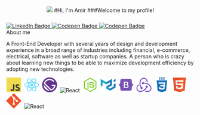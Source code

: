 

<div id="header" style="margin: 50px 0 25px;text-align: center;">
  <img src="https://media.giphy.com/media/gjrYDwbjnK8x36xZIO/giphy.gif" width="200"/>
  #Hi, I'm Amir
  ###Welcome to my profile!
</div>

<div id="badges">
    <a href="your-linkedin-URL">
        <img src="https://img.shields.io/badge/LinkedIn-blue?style=for-the-badge&logo=linkedin&logoColor=white" alt="LinkedIn Badge"/>
    </a>
    <a href="your-codepen-URL">
        <img src="https://img.shields.io/badge/Codepen-white?style=for-the-badge&logo=codepen&logoColor=black" alt="Codepen Badge"/>
    </a>
    <a href="your-twitter-URL">
        <img src="https://img.shields.io/badge/Dribbble-ea4c89?style=for-the-badge&logo=dribbble&logoColor=white" alt="Codepen Badge"/>
    </a>
</div>

<div class="wrapper">
    <div id="aboutMe">
    <span class="aboutMe__title">About me</span>
    <p>A Front-End Developer with several years of design and development experience in a broad range of industries including financial, e-commerce, electrical, software as well as startup companies. A person who is crazy about learning new things to be able to maximize development efficiency by adopting new technologies.</p>
</div>

<div id="technologies">
  <img src="https://raw.githubusercontent.com/devicons/devicon/1119b9f84c0290e0f0b38982099a2bd027a48bf1/icons/javascript/javascript-original.svg" title="React" alt="React" width="40" height="40"/>&nbsp;
  <img src="https://raw.githubusercontent.com/devicons/devicon/1119b9f84c0290e0f0b38982099a2bd027a48bf1/icons/react/react-original.svg" title="React" alt="React" width="40" height="40"/>&nbsp;
  <img src="https://raw.githubusercontent.com/devicons/devicon/1119b9f84c0290e0f0b38982099a2bd027a48bf1/icons/gatsby/gatsby-original.svg" title="React" alt="React" width="40" height="40"/>&nbsp;
  <img src="https://ui-lib.com/blog/wp-content/uploads/2021/12/nextjs-boilerplate-logo.png" title="React" alt="React" width="40" height="40"/>&nbsp;
  <img src="https://raw.githubusercontent.com/devicons/devicon/1119b9f84c0290e0f0b38982099a2bd027a48bf1/icons/nodejs/nodejs-plain.svg" title="React" alt="React" width="40" height="40"/>&nbsp;
  <img src="https://raw.githubusercontent.com/devicons/devicon/1119b9f84c0290e0f0b38982099a2bd027a48bf1/icons/materialui/materialui-original.svg" title="React" alt="React" width="40" height="40"/>&nbsp;
  <img src="https://raw.githubusercontent.com/devicons/devicon/1119b9f84c0290e0f0b38982099a2bd027a48bf1/icons/bootstrap/bootstrap-plain.svg" title="React" alt="React" width="40" height="40"/>&nbsp;
  <img src="https://raw.githubusercontent.com/devicons/devicon/1119b9f84c0290e0f0b38982099a2bd027a48bf1/icons/redux/redux-original.svg" title="React" alt="React" width="40" height="40"/>&nbsp;
  <img src="https://raw.githubusercontent.com/devicons/devicon/1119b9f84c0290e0f0b38982099a2bd027a48bf1/icons/css3/css3-plain-wordmark.svg" title="React" alt="React" width="40" height="40"/>&nbsp;
  <img src="https://raw.githubusercontent.com/devicons/devicon/1119b9f84c0290e0f0b38982099a2bd027a48bf1/icons/html5/html5-original.svg" title="React" alt="React" width="40" height="40"/>&nbsp;
  <img src="https://raw.githubusercontent.com/devicons/devicon/1119b9f84c0290e0f0b38982099a2bd027a48bf1/icons/git/git-plain.svg" title="React" alt="React" width="40" height="40"/>&nbsp;
  <img src="https://www.pvtwebsolutions.com/assets/image/tech/mysql.png" title="React" alt="React" width="40" height="40"/>&nbsp;
  
</div>
</div>
